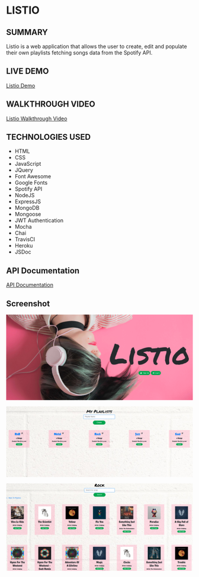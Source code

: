 # LISTIO

## SUMMARY

Listio is a web application that allows the user to create, edit and populate their own playlists fetching songs data from the Spotify API.

## LIVE DEMO

<a href="https://nameless-springs-69015.herokuapp.com/" target="_blank">Listio Demo</a>

## WALKTHROUGH VIDEO

<a href="https://www.youtube.com/watch?v=Ah9QUKT9Clk" target="_blank">Listio Walkthrough Video</a>

## TECHNOLOGIES USED

- HTML
- CSS
- JavaScript
- JQuery
- Font Awesome
- Google Fonts
- Spotify API
- NodeJS
- ExpressJS
- MongoDB
- Mongoose
- JWT Authentication
- Mocha
- Chai
- TravisCI
- Heroku
- JSDoc


## API Documentation

<a href="https://krloslao.github.io/Listio/global.html" target="_blank">API Documentation</a>

## Screenshot

![screenshot](screenshots/00.png)

![screenshot](screenshots/01.png)

![screenshot](screenshots/02.png)










